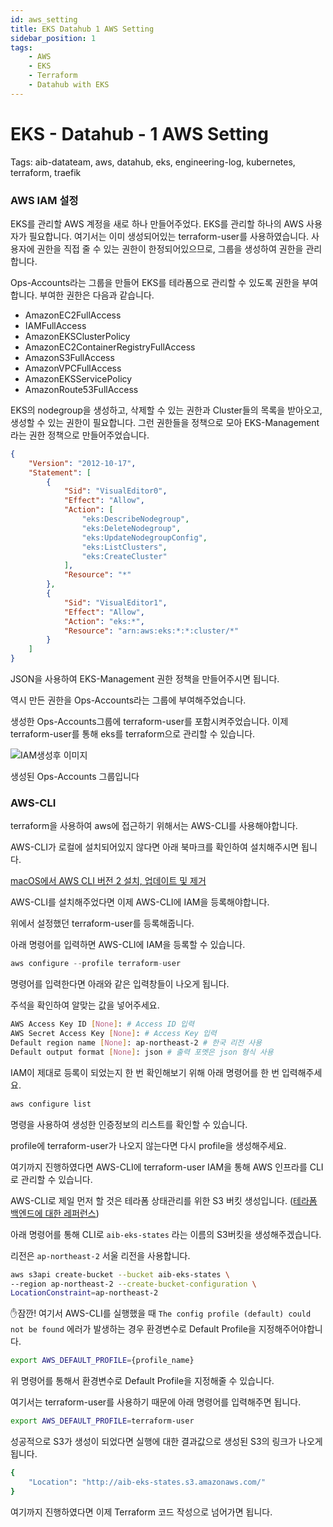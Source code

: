 ```yaml
---
id: aws_setting
title: EKS Datahub 1 AWS Setting
sidebar_position: 1
tags:
    - AWS
    - EKS
    - Terraform
    - Datahub with EKS
---
```


# EKS - Datahub - 1 AWS Setting

Tags: aib-datateam, aws, datahub, eks, engineering-log, kubernetes, terraform, traefik

### AWS IAM 설정

EKS를 관리할 AWS 계정을 새로 하나 만들어주었다.
EKS를 관리할 하나의 AWS 사용자가 필요합니다. 여기서는 이미 생성되어있는 terraform-user를 사용하였습니다.
사용자에 권한을 직접 줄 수 있는 권한이 한정되어있으므로, 그룹을 생성하여 권한을 관리합니다. 

Ops-Accounts라는 그룹을 만들어 EKS를 테라폼으로 관리할 수 있도록 권한을 부여합니다.
부여한 권한은 다음과 같습니다.

- AmazonEC2FullAccess
- IAMFullAccess
- AmazonEKSClusterPolicy
- AmazonEC2ContainerRegistryFullAccess
- AmazonS3FullAccess
- AmazonVPCFullAccess
- AmazonEKSServicePolicy
- AmazonRoute53FullAccess

EKS의 nodegroup을 생성하고, 삭제할 수 있는 권한과 Cluster들의 목록을 받아오고, 생성할 수 있는 권한이 필요합니다. 그런 권한들을 정책으로 모아 EKS-Management라는 권한 정책으로 만들어주었습니다.

```json
{
    "Version": "2012-10-17",
    "Statement": [
        {
            "Sid": "VisualEditor0",
            "Effect": "Allow",
            "Action": [
                "eks:DescribeNodegroup",
                "eks:DeleteNodegroup",
                "eks:UpdateNodegroupConfig",
                "eks:ListClusters",
                "eks:CreateCluster"
            ],
            "Resource": "*"
        },
        {
            "Sid": "VisualEditor1",
            "Effect": "Allow",
            "Action": "eks:*",
            "Resource": "arn:aws:eks:*:*:cluster/*"
        }
    ]
}
```

JSON을 사용하여 EKS-Management 권한 정책을 만들어주시면 됩니다.

역시 만든 권한을 Ops-Accounts라는 그룹에 부여해주었습니다.

생성한 Ops-Accounts그룹에 terraform-user를 포함시켜주었습니다. 
이제 terraform-user를 통해 eks를 terraform으로 관리할 수 있습니다.

![IAM생성후 이미지](https://user-images.githubusercontent.com/38996611/149649904-c95cb20c-0c8e-4233-8b4a-4de8b40d58a7.png)

생성된 Ops-Accounts 그룹입니다

### AWS-CLI

terraform을 사용하여 aws에 접근하기 위해서는 AWS-CLI를 사용해야합니다. 

AWS-CLI가 로컬에 설치되어있지 않다면 아래 북마크를 확인하여 설치해주시면 됩니다.

[macOS에서 AWS CLI 버전 2 설치, 업데이트 및 제거](https://docs.aws.amazon.com/ko_kr/cli/latest/userguide/install-cliv2-mac.html)

AWS-CLI를 설치해주었다면 이제 AWS-CLI에 IAM을 등록해야합니다. 

위에서 설정했던 terraform-user를 등록해줍니다.

아래 명령어를 입력하면 AWS-CLI에 IAM을 등록할 수 있습니다.

```python
aws configure --profile terraform-user
```

명령어를 입력한다면 아래와 같은 입력창들이 나오게 됩니다. 

주석을 확인하여 알맞는 값을 넣어주세요.

```bash
AWS Access Key ID [None]: # Access ID 입력
AWS Secret Access Key [None]: # Access Key 입력
Default region name [None]: ap-northeast-2 # 한국 리전 사용
Default output format [None]: json # 출력 포멧은 json 형식 사용
```

IAM이 제대로 등록이 되었는지 한 번 확인해보기 위해 아래 명령어를 한 번 입력해주세요.

```bash
aws configure list
```

명령을 사용하여 생성한 인증정보의 리스트를 확인할 수 있습니다.

profile에 terraform-user가 나오지 않는다면 다시 profile을 생성해주세요.

여기까지 진행하였다면 AWS-CLI에 terraform-user IAM을 통해 AWS 인프라를 CLI로 관리할 수 있습니다.

AWS-CLI로 제일 먼저 할 것은 테라폼 상태관리를 위한 S3 버킷 생성입니다. ([테라폼 백엔드에 대한 레퍼런스](https://honglab.tistory.com/117))

아래 명령어를 통해 CLI로 `aib-eks-states` 라는 이름의 S3버킷을 생성해주겠습니다.

리전은  `ap-northeast-2` 서울 리전을 사용합니다.

```bash
aws s3api create-bucket --bucket aib-eks-states \ 
--region ap-northeast-2 --create-bucket-configuration \ 
LocationConstraint=ap-northeast-2
```

✋잠깐! 여기서 AWS-CLI를 실행했을 때 `The config profile (default) could not be found` 에러가 발생하는 경우 환경변수로 Default Profile을 지정해주어야합니다.

```bash
export AWS_DEFAULT_PROFILE={profile_name}
```

위 명령어를 통해서 환경변수로 Default Profile을 지정해줄 수 있습니다.

여기서는 terraform-user를 사용하기 때문에 아래 명령어를 입력해주면 됩니다.

```bash
export AWS_DEFAULT_PROFILE=terraform-user
```

성공적으로 S3가 생성이 되었다면 실행에 대한 결과값으로 생성된 S3의 링크가 나오게 됩니다.

```bash
{
    "Location": "http://aib-eks-states.s3.amazonaws.com/"
}
```

여기까지 진행하였다면 이제 Terraform 코드 작성으로 넘어가면 됩니다.